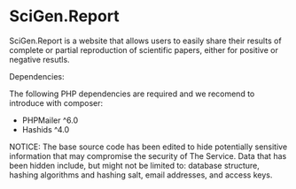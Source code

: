 # SciGen.Report

SciGen.Report is a website that allows users to easily share their results of complete or partial reproduction of scientific papers, either for positive or negative resutls.

Dependencies:

The following PHP dependencies are required and we recomend to introduce with composer:
- PHPMailer ^6.0
- Hashids ^4.0 

NOTICE: The base source code has been edited to hide potentially sensitive information that may compromise the security of The Service. Data that has been hidden include, but might not be limited to: database structure, hashing algorithms and hashing salt, email addresses, and access keys.
